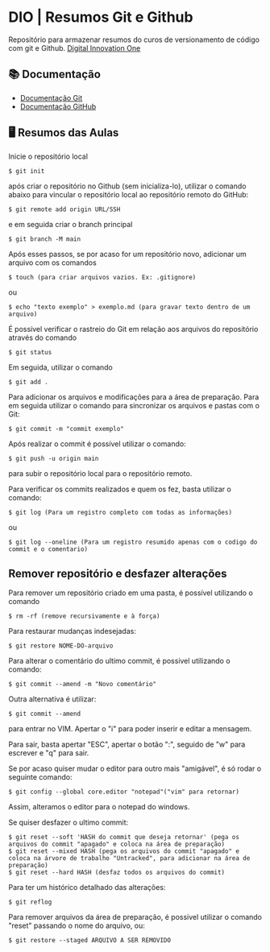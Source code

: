 
# DIO | Resumos Git e Github

Repositório para armazenar resumos do curos de versionamento de código com git e Github. [Digital Innovation One](https://www.dio.me/)

## 📚 Documentação
- [Documentação Git](https://git-scm.com/doc)
- [Documentação GitHub](https://docs.github.com/)

## 🖥️ Resumos das Aulas

Inicie o repositório local
```
$ git init
```
após criar o repositório no Github (sem inicializa-lo), utilizar o comando abaixo para vincular o repositório local ao repositório remoto do GitHub:
```
$ git remote add origin URL/SSH
```
e em seguida criar o branch principal
```
$ git branch -M main
```
Após esses passos, se por acaso for um repositório novo, adicionar um arquivo com os comandos
```
$ touch (para criar arquivos vazios. Ex: .gitignore)
```
ou 
```
$ echo "texto exemplo" > exemplo.md (para gravar texto dentro de um arquivo)
```
É possível verificar o rastreio do Git em relação aos arquivos do repositório através do comando
```
$ git status
```
Em seguida, utilizar o comando
```
$ git add .
```
Para adicionar os arquivos e modificações para a área de preparação. Para em seguida utilizar o comando para sincronizar os arquivos e pastas com o Git:
```
$ git commit -m "commit exemplo"
```
Após realizar o commit é possível utilizar o comando:
```
$ git push -u origin main
```
para subir o repositório local para o repositório remoto.

Para verificar os commits realizados e quem os fez, basta utilizar o comando:
```
$ git log (Para um registro completo com todas as informações)
```
ou
```
$ git log --oneline (Para um registro resumido apenas com o codigo do commit e o comentario)
```


## Remover repositório e desfazer alterações

Para remover um repositório criado em uma pasta, é possível utilizando o comando 
```
$ rm -rf (remove recursivamente e à força)
```
Para restaurar mudanças indesejadas:
```
$ git restore NOME-DO-arquivo
```
Para alterar o comentário do ultimo commit, é possivel utilizando o comando:
```
$ git commit --amend -m "Novo comentário"
```
Outra alternativa é utilizar:
```
$ git commit --amend
```
para entrar no VIM. Apertar o "i" para poder inserir e editar a mensagem.

Para sair, basta apertar "ESC", apertar o botão ":", seguido de "w" para escrever e "q" para sair.

Se por acaso quiser mudar o editor para outro mais "amigável", é só rodar o seguinte comando:
```
$ git config --global core.editor "notepad"("vim" para retornar)
```
Assim, alteramos o editor para o notepad do windows.

Se quiser desfazer o ultimo commit:
```
$ git reset --soft 'HASH do commit que deseja retornar' (pega os arquivos do commit "apagado" e coloca na área de preparação)
$ git reset --mixed HASH (pega os arquivos do commit "apagado" e coloca na árvore de trabalho "Untracked", para adicionar na área de preparação)
$ git reset --hard HASH (desfaz todos os arquivos do commit)
```
Para ter um histórico detalhado das alterações:
```
$ git reflog
```
Para remover arquivos da área de preparação, é possivel utilizar o comando "reset" passando o nome do arquivo, ou:
```
$ git restore --staged ARQUIVO A SER REMOVIDO
```

